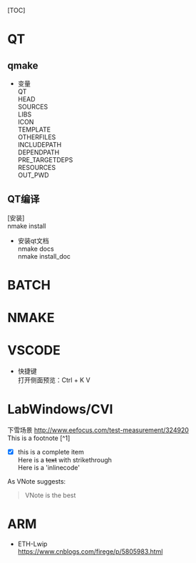 
[TOC]
# QT  
## qmake  
- 变量  
  QT  
  HEAD  
  SOURCES  
  LIBS  
  ICON  
  TEMPLATE  
  OTHERFILES  
  INCLUDEPATH  
  DEPENDPATH  
  PRE_TARGETDEPS  
  RESOURCES  
  OUT_PWD  
   

## QT编译  

[安装]  
nmake install  

- 安装qt文档</br>
   nmake docs </br>
   nmake install_doc

# BATCH

# NMAKE

# VSCODE  
- 快捷键  
   打开侧面预览：Ctrl + K  V


# LabWindows/CVI
下雪场景
http://www.eefocus.com/test-measurement/324920  
This is a footnote [^1]  
- [x] this is a complete item  
Here is a ~~text~~ with strikethrough  
Here is a 'inlinecode'  

As VNote suggests:
> VNote is the best  

# ARM  
- ETH-Lwip  
   https://www.cnblogs.com/firege/p/5805983.html